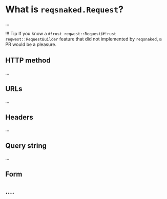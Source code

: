# What is `reqsnaked.Request`?
...

!!! Tip
    If you know a `#!rust reqwest::Request`/`#!rust reqwest::RequestBuilder` feature that did not implemented by `reqsnaked`, a PR would be a pleasure.


## HTTP method
...

## URLs
...

## Headers
...

## Query string
...

## Form


## ....
